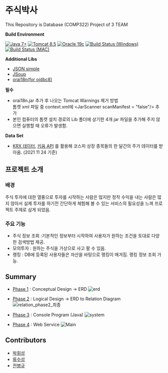 # 주식박사

This Repository is Database (COMP322) Project of 3 TEAM







**Build Environment**

[![Java 7+](https://img.shields.io/badge/Java-7%2B-informational)](http://java.oracle.com)
[![Tomcat 8.5](https://img.shields.io/badge/Tomcat-8.5%2B-informational)](https://tomcat.apache.org/download-80.cgi)
[![Oracle 19c](https://img.shields.io/badge/Oracle-19c-informational)](https://www.oracle.com/database/technologies)
[![ Build Status (Windows)](https://img.shields.io/appveyor/build/parrt/antlr4?label=Windows)](https://www.microsoft.com/ko-kr/windows)
[![ Build Status (MAC)](https://img.shields.io/badge/Mac-issue-yellow)](https://support.apple.com/ko-kr/HT201260)

**Additional Libs**
* [JSON simple](https://code.google.com/archive/p/json-simple/)
* [JSoup](https://jsoup.org/)
* [orai18n(for ojdbc8)](https://www.oracle.com/database/technologies/appdev/jdbc-ucp-19-7-c-downloads.html)   

**필수**
* orai18n.jar 추가 후 나오는 Tomcat Warnings 제거 방법   
톰캣 xml 파일 중 context.xml에 &#60;JarScanner scanManifest	&#61;	&#34;false&#34;&#47;&#62; 추가   
* 본인 컴퓨터의 톰캣 설치 경로의 Lib 폴더에 상기한 4개 jar 파일을 추가해 주지 않으면 실행할 때 오류가 발생함.

**Data Set**

* [KRX 데이터](http://data.krx.co.kr/contents/MDC/MAIN/main/index.cmd), [키움 API](https://www.kiwoom.com/h/customer/download/VOpenApiInfoView) 
를 활용해 코스피 상장 종목들의 한 달간의 주가 데이터를 받아옴. (2021 11 24 기준)




## 프로젝트 소개

### 배경

주식 투자에 대한 열풍으로 투자를 시작하는 사람은 많지만 정작 수익을 내는 사람은 많지 않아서 실제 투자를 하기전 간단하게 체험해 볼 수 있는 서비스의 필요성을 느껴
프로젝트 주제로 삼게 되었음.

### 주요 기능

* 주식 정보 조회 :기본적인 정보부터 시작하여 사용자가 원하는 조건을 토대로 다양한 검색방법 제공.
* 모의투자 : 원하는 주식을 가상으로 사고 팔 수 있음.
* 랭킹 : DB에 등록된 사용자들은 자산을 바탕으로 랭킹이 매겨짐. 랭킹 정보 조회 가능.

## Summary

* [Phase 1](https://github.com/sapiens2000/DB_3_TEAM_PROEJCT/blob/main/Phase/Phase1) : Conceptual Design -> ERD
![erd](https://user-images.githubusercontent.com/33113480/143677997-8ac3320a-750b-4f85-a89d-5641dfe24066.JPG)

* [Phase 2](https://github.com/sapiens2000/DB_3_TEAM_PROEJCT/blob/main/Phase/Phase2) : Logical Design -> ERD to Relation Diagram
![relation_phase2_최종](https://user-images.githubusercontent.com/33113480/143677847-57727783-9e01-4a66-8ca0-913f51633a0e.jpg)

* [Phase 3](https://github.com/sapiens2000/DB_3_TEAM_PROEJCT/blob/main/Phase/Phase3) : Console Program (Java)
![system](https://user-images.githubusercontent.com/33113480/143678034-690e52ce-d291-44f2-a88d-0a22e880745e.JPG)

* [Phase 4](https://github.com/sapiens2000/DB_3_TEAM_PROEJCT/blob/main/Phase/Phase4) : Web Service
![Main](https://user-images.githubusercontent.com/33113480/143679109-ec8230f6-5a27-4360-b4fa-243fb520fbc6.JPG)


## Contributors

* [박휘성](https://github.com/hwistar0717)
* [류수성](https://github.com/Hermes997)
* [전병규](https://github.com/sapiens2000)
